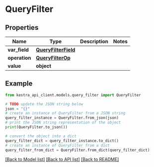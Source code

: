 # QueryFilter


## Properties

Name | Type | Description | Notes
------------ | ------------- | ------------- | -------------
**var_field** | [**QueryFilterField**](QueryFilterField.md) |  | 
**operation** | [**QueryFilterOp**](QueryFilterOp.md) |  | 
**value** | **object** |  | 

## Example

```python
from kestra_api_client.models.query_filter import QueryFilter

# TODO update the JSON string below
json = "{}"
# create an instance of QueryFilter from a JSON string
query_filter_instance = QueryFilter.from_json(json)
# print the JSON string representation of the object
print(QueryFilter.to_json())

# convert the object into a dict
query_filter_dict = query_filter_instance.to_dict()
# create an instance of QueryFilter from a dict
query_filter_from_dict = QueryFilter.from_dict(query_filter_dict)
```
[[Back to Model list]](../README.md#documentation-for-models) [[Back to API list]](../README.md#documentation-for-api-endpoints) [[Back to README]](../README.md)


